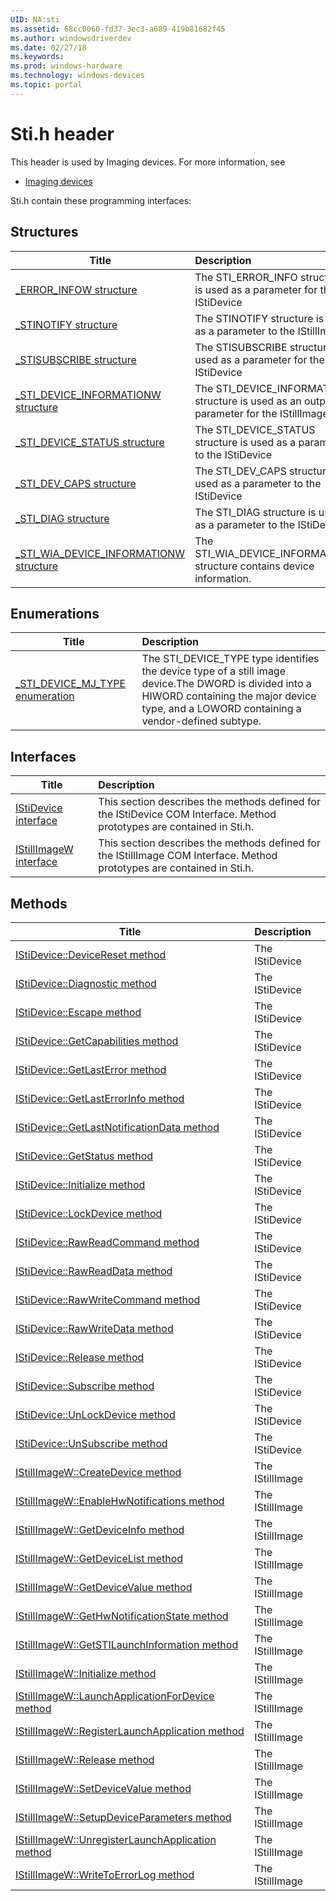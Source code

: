 ```yaml
---
UID: NA:sti
ms.assetid: 68cc0060-fd37-3ec3-a689-419b81682f45
ms.author: windowsdriverdev
ms.date: 02/27/18
ms.keywords: 
ms.prod: windows-hardware
ms.technology: windows-devices
ms.topic: portal
---
```


# Sti.h header



This header is used by Imaging devices. For more information, see
- [Imaging devices](../_image/index.md)

Sti.h contain these programming interfaces:


## Structures

| Title   | Description   |
| ---- |:---- |
| [_ERROR_INFOW structure](ns-sti-_error_infow.md) | The STI_ERROR_INFO structure is used as a parameter for the IStiDevice |
| [_STINOTIFY structure](ns-sti-_stinotify.md) | The STINOTIFY structure is used as a parameter to the IStillImage |
| [_STISUBSCRIBE structure](ns-sti-_stisubscribe.md) | The STISUBSCRIBE structure is used as a parameter for the IStiDevice |
| [_STI_DEVICE_INFORMATIONW structure](ns-sti-_sti_device_informationw.md) | The STI_DEVICE_INFORMATION structure is used as an output parameter for the IStillImage |
| [_STI_DEVICE_STATUS structure](ns-sti-_sti_device_status.md) | The STI_DEVICE_STATUS structure is used as a parameter to the IStiDevice |
| [_STI_DEV_CAPS structure](ns-sti-_sti_dev_caps.md) | The STI_DEV_CAPS structure is used as a parameter to the IStiDevice |
| [_STI_DIAG structure](ns-sti-_sti_diag.md) | The STI_DIAG structure is used as a parameter to the IStiDevice |
| [_STI_WIA_DEVICE_INFORMATIONW structure](ns-sti-_sti_wia_device_informationw.md) | The STI_WIA_DEVICE_INFORMATION structure contains device information. |

## Enumerations

| Title   | Description   |
| ---- |:---- |
| [_STI_DEVICE_MJ_TYPE enumeration](ne-sti-_sti_device_mj_type.md) | The STI_DEVICE_TYPE type identifies the device type of a still image device.The DWORD is divided into a HIWORD containing the major device type, and a LOWORD containing a vendor-defined subtype. |

## Interfaces

| Title   | Description   |
| ---- |:---- |
| [IStiDevice interface](nn-sti-istidevice.md) | This section describes the methods defined for the IStiDevice COM Interface. Method prototypes are contained in Sti.h. |
| [IStillImageW interface](nn-sti-istillimagew.md) | This section describes the methods defined for the IStillImage COM Interface. Method prototypes are contained in Sti.h. |

## Methods

| Title   | Description   |
| ---- |:---- |
| [IStiDevice::DeviceReset method](nf-sti-istidevice-devicereset.md) | The IStiDevice |
| [IStiDevice::Diagnostic method](nf-sti-istidevice-diagnostic.md) | The IStiDevice |
| [IStiDevice::Escape method](nf-sti-istidevice-escape.md) | The IStiDevice |
| [IStiDevice::GetCapabilities method](nf-sti-istidevice-getcapabilities.md) | The IStiDevice |
| [IStiDevice::GetLastError method](nf-sti-istidevice-getlasterror.md) | The IStiDevice |
| [IStiDevice::GetLastErrorInfo method](nf-sti-istidevice-getlasterrorinfo.md) | The IStiDevice |
| [IStiDevice::GetLastNotificationData method](nf-sti-istidevice-getlastnotificationdata.md) | The IStiDevice |
| [IStiDevice::GetStatus method](nf-sti-istidevice-getstatus.md) | The IStiDevice |
| [IStiDevice::Initialize method](nf-sti-istidevice-initialize.md) | The IStiDevice |
| [IStiDevice::LockDevice method](nf-sti-istidevice-lockdevice.md) | The IStiDevice |
| [IStiDevice::RawReadCommand method](nf-sti-istidevice-rawreadcommand.md) | The IStiDevice |
| [IStiDevice::RawReadData method](nf-sti-istidevice-rawreaddata.md) | The IStiDevice |
| [IStiDevice::RawWriteCommand method](nf-sti-istidevice-rawwritecommand.md) | The IStiDevice |
| [IStiDevice::RawWriteData method](nf-sti-istidevice-rawwritedata.md) | The IStiDevice |
| [IStiDevice::Release method](nf-sti-istidevice-release.md) | The IStiDevice |
| [IStiDevice::Subscribe method](nf-sti-istidevice-subscribe.md) | The IStiDevice |
| [IStiDevice::UnLockDevice method](nf-sti-istidevice-unlockdevice.md) | The IStiDevice |
| [IStiDevice::UnSubscribe method](nf-sti-istidevice-unsubscribe.md) | The IStiDevice |
| [IStillImageW::CreateDevice method](nf-sti-istillimagew-createdevice.md) | The IStillImage |
| [IStillImageW::EnableHwNotifications method](nf-sti-istillimagew-enablehwnotifications.md) | The IStillImage |
| [IStillImageW::GetDeviceInfo method](nf-sti-istillimagew-getdeviceinfo.md) | The IStillImage |
| [IStillImageW::GetDeviceList method](nf-sti-istillimagew-getdevicelist.md) | The IStillImage |
| [IStillImageW::GetDeviceValue method](nf-sti-istillimagew-getdevicevalue.md) | The IStillImage |
| [IStillImageW::GetHwNotificationState method](nf-sti-istillimagew-gethwnotificationstate.md) | The IStillImage |
| [IStillImageW::GetSTILaunchInformation method](nf-sti-istillimagew-getstilaunchinformation.md) | The IStillImage |
| [IStillImageW::Initialize method](nf-sti-istillimagew-initialize.md) | The IStillImage |
| [IStillImageW::LaunchApplicationForDevice method](nf-sti-istillimagew-launchapplicationfordevice.md) | The IStillImage |
| [IStillImageW::RegisterLaunchApplication method](nf-sti-istillimagew-registerlaunchapplication.md) | The IStillImage |
| [IStillImageW::Release method](nf-sti-istillimagew-release.md) | The IStillImage |
| [IStillImageW::SetDeviceValue method](nf-sti-istillimagew-setdevicevalue.md) | The IStillImage |
| [IStillImageW::SetupDeviceParameters method](nf-sti-istillimagew-setupdeviceparameters.md) | The IStillImage |
| [IStillImageW::UnregisterLaunchApplication method](nf-sti-istillimagew-unregisterlaunchapplication.md) | The IStillImage |
| [IStillImageW::WriteToErrorLog method](nf-sti-istillimagew-writetoerrorlog.md) | The IStillImage |
